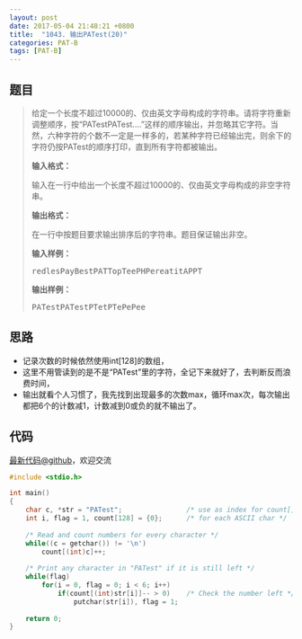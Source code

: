 ```yaml
---
layout: post
date: 2017-05-04 21:48:21 +0800
title:  "1043. 输出PATest(20)"
categories: PAT-B
tags: [PAT-B]
---
```


## 题目

> <div id="problemContent">
> <p>
> 给定一个长度不超过10000的、仅由英文字母构成的字符串。请将字符重新调整顺序，按“PATestPATest....”这样的顺序输出，并忽略其它字符。当然，六种字符的个数不一定是一样多的，若某种字符已经输出完，则余下的字符仍按PATest的顺序打印，直到所有字符都被输出。</p>
> <p><b>
> 输入格式：
> </b></p>
> <p>
> 输入在一行中给出一个长度不超过10000的、仅由英文字母构成的非空字符串。
> </p>
> <p><b>
> 输出格式：
> </b></p>
> <p>
> 在一行中按题目要求输出排序后的字符串。题目保证输出非空。</p>
> <b>输入样例：</b><pre>
> redlesPayBestPATTopTeePHPereatitAPPT
> </pre>
> <b>输出样例：</b><pre>
> PATestPATestPTetPTePePee
> </pre>
> </div>

## 思路

- 记录次数的时候依然使用int[128]的数组，
- 这里不用管读到的是不是“PATest”里的字符，全记下来就好了，去判断反而浪费时间，
- 输出就看个人习惯了，我先找到出现最多的次数max，循环max次，每次输出都把6个的计数减1，计数减到0或负的就不输出了。

## 代码

[最新代码@github](https://github.com/OliverLew/PAT/blob/master/PATBasic/1043.c)，欢迎交流
```c
#include <stdio.h>

int main()
{
    char c, *str = "PATest";                /* use as index for count[] */
    int i, flag = 1, count[128] = {0};      /* for each ASCII char */
    
    /* Read and count numbers for every character */
    while((c = getchar()) != '\n')
        count[(int)c]++;
    
    /* Print any character in "PATest" if it is still left */
    while(flag)
        for(i = 0, flag = 0; i < 6; i++) 
            if(count[(int)str[i]]-- > 0)    /* Check the number left */
                putchar(str[i]), flag = 1;
    
    return 0;
}

```